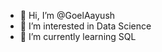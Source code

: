 - 👋 Hi, I’m @GoelAayush
- 👀 I’m interested in Data Science
- 🌱 I’m currently learning SQL



<!---
GoelAayush/GoelAayush is a ✨ special ✨ repository because its `README.md` (this file) appears on your GitHub profile.
You can click the Preview link to take a look at your changes.
--->
